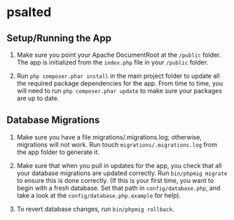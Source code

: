 psalted
=========

Setup/Running the App
---------------

1. Make sure you point your Apache DocumentRoot at the `/public` folder. The app is initialized from the `index.php` file in your `/public` folder.

2. Run `php composer.phar install` in the main project folder to update all the required package dependencies for the app. From time to time, you will need to run `php composer.phar update` to make sure your packages are up to date.

Database Migrations
---------------

1. Make sure you have a file migrations/.migrations.log; otherwise, migrations will not work. Run touch `migrations/.migrations.log` from the app folder to generate it.

2. Make sure that when you pull in updates for the app, you check that all your database migrations are updated correctly. Run `bin/phpmig migrate` to ensure this is done correctly. (If this is your first time, you want to begin with a fresh database. Set that path in `config/database.php`, and take a look at the `config/database.php.example` for help).

3. To revert database changes, run `bin/phpmig rollback`.
